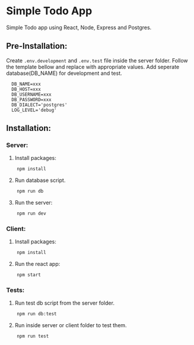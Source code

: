 # Simple Todo App
Simple Todo app using React, Node, Express and Postgres.

## Pre-Installation:
Create ```.env.development``` and ```.env.test``` file inside the server folder. Follow the template bellow and replace with appropriate values.
Add seperate database(DB_NAME) for development and test.
  ```
    DB_NAME=xxx
    DB_HOST=xxx
    DB_USERNAME=xxx
    DB_PASSWORD=xxx
    DB_DIALECT='postgres'
    LOG_LEVEL='debug'
  ```

## Installation:
### Server:

1. Install packages:
```cmd
    npm install
```
2. Run database script.
```cmd
    npm run db
```
3. Run the server:
```cmd
    npm run dev
```

### Client:

1. Install packages:
```cmd 
    npm install
```
2. Run the react app:
```cmd 
    npm start
```

### Tests:
1. Run test db script from the server folder.
```cmd 
    npm run db:test
```
2. Run inside server or client folder to test them.
```cmd 
    npm run test
```

